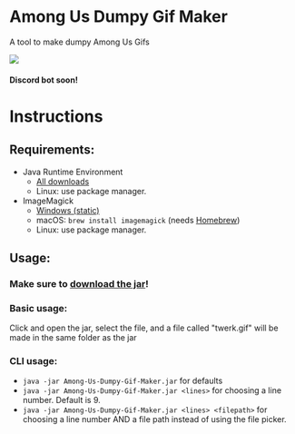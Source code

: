 # Among Us Dumpy Gif Maker
A tool to make dumpy Among Us Gifs

![](https://media.discordapp.net/attachments/810799100940255260/847158407122780160/ezgif.com-gif-maker.gif)

#### Discord bot soon!

# Instructions
## Requirements:
- Java Runtime Environment
    - [All downloads](https://www.oracle.com/java/technologies/javase-jre8-downloads.html)
    - Linux: use package manager.
- ImageMagick
    - [Windows (static)](https://download.imagemagick.org/ImageMagick/download/binaries/ImageMagick-7.0.11-13-Q16-x64-static.exe)
    - macOS: `brew install imagemagick` (needs [Homebrew](https://brew.sh/))
    - Linux: use package manager.

## Usage:
### Make sure to [download the jar](https://github.com/ThatOneCalculator/Among-Us-Dumpy-Gif-Maker/releases/download/v1.0.2/Among-Us-Dumpy-Gif-Maker.jar)!

### Basic usage:
Click and open the jar, select the file, and a file called "twerk.gif" will be made in the same folder as the jar

### CLI usage:
- `java -jar Among-Us-Dumpy-Gif-Maker.jar` for defaults
- `java -jar Among-Us-Dumpy-Gif-Maker.jar <lines>` for choosing a line number. Default is 9.
- `java -jar Among-Us-Dumpy-Gif-Maker.jar <lines> <filepath>` for choosing a line number AND a file path instead of using the file picker.